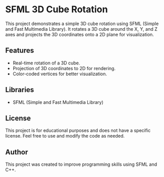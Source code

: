 # SFML 3D Cube Rotation

This project demonstrates a simple 3D cube rotation using SFML (Simple and Fast Multimedia Library). It rotates a 3D cube around the X, Y, and Z axes and projects the 3D coordinates onto a 2D plane for visualization.

## Features

- Real-time rotation of a 3D cube.
- Projection of 3D coordinates to 2D for rendering.
- Color-coded vertices for better visualization.

## Libraries

- SFML (Simple and Fast Multimedia Library)

## License

This project is for educational purposes and does not have a specific license. Feel free to use and modify the code as needed.

## Author

This project was created to improve programming skills using SFML and C++.
